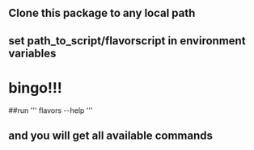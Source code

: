 ## Clone this package to any local path 
## set path_to_script/flavorscript in environment variables

# bingo!!!

##run 
'''
flavors --help
''' 
## and you will get all available commands
